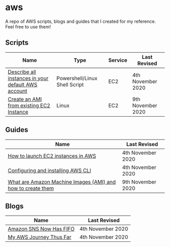 # aws
A repo of AWS scripts, blogs and guides that I created for my reference. Feel free to use them!

## Scripts
| Name  | Type | Service | Last Revised  |
|--|--|--|--|
| [Describe all instances in your default AWS account](./scripts/ec2/describe%20all%20instances)| Powershell/Linux Shell Script | EC2 | 4th November 2020 |
| [Create an AMI from existing EC2 Instance](./scripts/ec2/create%20an%20ami)| Linux | EC2 | 9th November 2020 |

## Guides
| Name  | Last Revised  |
|--|--|
| [How to launch EC2 instances in AWS](https://yiternglee02.medium.com/3-ways-to-launch-an-amazon-ec2-instance-9e88d34357ec) | 4th November 2020 |
|[Configuring and installing AWS CLI](https://yiternglee02.medium.com/configuring-aws-cli-675021ce8ee0)| 4th November 2020 |
| [What are Amazon Machine Images (AMI) and how to create them](https://yiternglee02.medium.com/what-are-amazon-machine-images-ami-8554cbfd8d7d)| 9th November 2020|

## Blogs
| Name  | Last Revised  |
|--|--|
|[Amazon SNS Now Has FIFO](https://yiternglee02.medium.com/amazon-sns-now-has-fifo-e87797f5e3c1)| 4th November 2020 |
|[My AWS Journey Thus Far](https://medium.com/swlh/my-aws-journey-thus-far-fc28e4bc1b64)| 4th November 2020 |